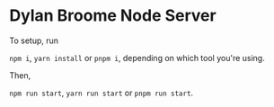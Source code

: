# Dylan Broome Node Server

To setup, run

`npm i`, `yarn install` or `pnpm i`, depending on which tool you're using.

Then,

`npm run start`, `yarn run start` or `pnpm run start`.
